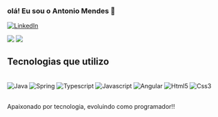 ### olá! Eu sou o Antonio Mendes 👋

[![LinkedIn](https://img.shields.io/badge/LinkedIn-0077B5?style=for-the-badge&logo=linkedin&logoColor=white)](https://www.linkedin.com/in/antoniomend/)


<div>
<img heigth="180em" src="https://github-readme-stats.vercel.app/api?username=antmendes&show_icons=true&theme=dracula">
<img heigth="180em" src="https://github-readme-stats.vercel.app/api/top-langs/?username=antmendes&layout=compact&theme=dracula">
</div>

## Tecnologias que utilizo

<div style="display: inline_block"><br/>
 <img align="center" alt="Java" src="https://img.shields.io/badge/Java-ED8B00?style=for-the-badge&logo=java&logoColor=white">
  <img align="center" alt="Spring" src="https://img.shields.io/badge/Spring-6DB33F?style=for-the-badge&logo=spring&logoColor=white">
   <img align="center" alt="Typescript" src="https://img.shields.io/badge/TypeScript-007ACC?style=for-the-badge&logo=typescript&logoColor=white">
    <img align="center" alt="Javascript" src="https://img.shields.io/badge/JavaScript-F7DF1E?style=for-the-badge&logo=javascript&logoColor=black">
     <img align="center" alt="Angular" src="https://img.shields.io/badge/Angular-DD0031?style=for-the-badge&logo=angular&logoColor=white">
    <img align="center" alt="Html5" src="https://img.shields.io/badge/HTML5-E34F26?style=for-the-badge&logo=html5&logoColor=white"> 
     <img align="center" alt="Css3" src="https://img.shields.io/badge/CSS3-1572B6?style=for-the-badge&logo=css3&logoColor=white"> 
</div></br>

Apaixonado por tecnologia, evoluindo como programador!!




